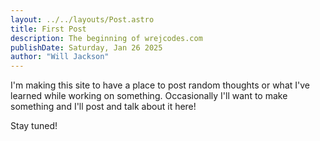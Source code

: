 ```yaml
---
layout: ../../layouts/Post.astro
title: First Post
description: The beginning of wrejcodes.com
publishDate: Saturday, Jan 26 2025
author: "Will Jackson"
---
```


I'm making this site to have a place to post random thoughts or what I've learned while working on something. Occasionally I'll want to make something and I'll post and talk about it here!

Stay tuned!
